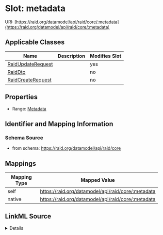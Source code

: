 

# Slot: metadata



URI: [https://raid.org/datamodel/api/raid/core/:metadata](https://raid.org/datamodel/api/raid/core/:metadata)



<!-- no inheritance hierarchy -->





## Applicable Classes

| Name | Description | Modifies Slot |
| --- | --- | --- |
| [RaidUpdateRequest](../classes/RaidUpdateRequest.md) |  |  yes  |
| [RaidDto](../classes/RaidDto.md) |  |  no  |
| [RaidCreateRequest](../classes/RaidCreateRequest.md) |  |  no  |







## Properties

* Range: [Metadata](../classes/Metadata.md)





## Identifier and Mapping Information







### Schema Source


* from schema: https://raid.org/datamodel/api/raid/core




## Mappings

| Mapping Type | Mapped Value |
| ---  | ---  |
| self | https://raid.org/datamodel/api/raid/core/:metadata |
| native | https://raid.org/datamodel/api/raid/core/:metadata |




## LinkML Source

<details>
```yaml
name: metadata
from_schema: https://raid.org/datamodel/api/raid/core
rank: 1000
alias: metadata
domain_of:
- RaidDto
range: Metadata

```
</details>